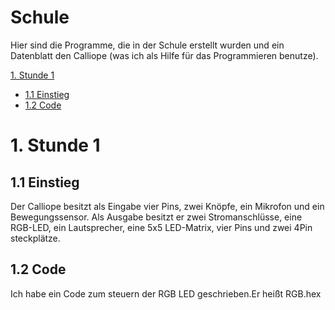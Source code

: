 # Schule

Hier sind die Programme, die in der Schule erstellt wurden und ein Datenblatt den Calliope (was ich als Hilfe für das Programmieren benutze).

[1. Stunde 1](#1-stunde-1)
* [1.1 Einstieg](#11-einstieg)
* [1.2 Code](#12-code)

# 1. Stunde 1
## 1.1 Einstieg
Der Calliope besitzt als Eingabe vier Pins, zwei Knöpfe, ein Mikrofon und ein Bewegungssensor. Als Ausgabe besitzt er zwei Stromanschlüsse, eine RGB-LED, ein Lautsprecher, eine 5x5 LED-Matrix, vier Pins und zwei 4Pin steckplätze.

## 1.2 Code
Ich habe ein Code zum steuern der RGB LED geschrieben.Er heißt RGB.hex
